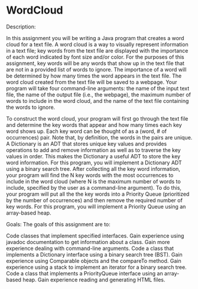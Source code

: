 # WordCloud
Description:

  In this assignment you will be writing a Java program that creates a word cloud for a text file. A word cloud is a way to visually represent information in a text file; key words from the text file are displayed with the importance of each word indicated by font size and/or color. For the purposes of this assignment, key words will be any words that show up in the text file that are not in a provided list of words to ignore. The importance of a word will be determined by how many times the word appears in the text file. The word cloud created from the text file will be saved to a webpage. Your program will take four command-line arguments: the name of the input text file, the name of the output file (i.e., the webpage), the maximum number of words to include in the word cloud, and the name of the text file containing the words to ignore.

  To construct the word cloud, your program will first go through the text file and determine the key words that appear and how many times each key word shows up. Each key word can be thought of as a (word, # of occurrences) pair. Note that, by definition, the words in the pairs are unique. A Dictionary is an ADT that stores unique key values and provides operations to add and remove information as well as to traverse the key values in order. This makes the Dictionary a useful ADT to store the key word information. For this program, you will implement a Dictionary ADT using a binary search tree. After collecting all the key word information, your program will find the N key words with the most occurrences to include in the word cloud (where N is the maximum number of words to include, specified by the user as a command-line argument). To do this, your program will put all the the key words into a Priority Queue (prioritized by the number of occurrences) and then remove the required number of key words. For this program, you will implement a Priority Queue using an array-based heap.

Goals:
The goals of this assignment are to:

  Code classes that implement specified interfaces.
  Gain experience using javadoc documentation to get information about a class.
  Gain more experience dealing with command-line arguments.
  Code a class that implements a Dictionary interface using a binary search tree (BST).
  Gain experience using Comparable objects and the compareTo method.
  Gain experience using a stack to implement an iterator for a binary search tree.
  Code a class that implements a PriorityQueue interface using an array-based heap.
  Gain experience reading and generating HTML files.
